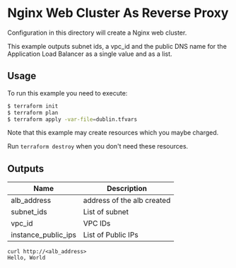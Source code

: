 # Nginx Web Cluster As Reverse Proxy

Configuration in this directory will create a Nginx web cluster.

This example outputs subnet ids, a vpc_id and the public DNS name for the Application Load Balancer as a single value and as a list.

## Usage

To run this example you need to execute:

```bash
$ terraform init
$ terraform plan
$ terraform apply -var-file=dublin.tfvars
```

Note that this example may create resources which you maybe charged. 

Run `terraform destroy` when you don't need these resources.

## Outputs

| Name | Description |
|------|-------------|
| alb_address| address of the alb created |
| subnet_ids | List of subnet |
| vpc_id | VPC IDs |
| instance_public_ips | List of Public IPs |

```
curl http://<alb_address>
Hello, World
```